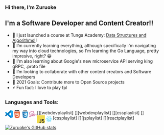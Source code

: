 ### Hi there, I'm Zuruoke


## I'm a Software Developer and Content Creator!!

- 🔭 I just launched a course at Tunga Academy: [Data Structures and Algorithms!](https://academy.tunga.io/resources/data-structures-and-algorithms-course)!
- 🌱 I’m currently learning everything, although specifically I'm navigating my way into cloud technologies, so I'm learning the Go Language, pretty impresive, right? 😁
- 🌱 I'm also learning about Google's new microservice API serving king gRPC, .proto file
- 👯 I’m looking to collaborate with other content creators and Software Developers
- 🥅 2021 Goals: Contribute more to Open Source projects
- ⚡ Fun fact: I love to play fpl


### Languages and Tools:

[<img align="left" alt="Visual Studio Code" width="26px" src="https://raw.githubusercontent.com/github/explore/80688e429a7d4ef2fca1e82350fe8e3517d3494d/topics/visual-studio-code/visual-studio-code.png" />][webdevplaylist]
[<img align="left" alt="HTML5" width="26px" src="https://raw.githubusercontent.com/github/explore/80688e429a7d4ef2fca1e82350fe8e3517d3494d/topics/html/html.png" />][webdevplaylist]
[<img align="left" alt="CSS3" width="26px" src="https://raw.githubusercontent.com/github/explore/80688e429a7d4ef2fca1e82350fe8e3517d3494d/topics/css/css.png" />][cssplaylist]
[<img align="left" alt="Sass" width="26px" src="https://raw.githubusercontent.com/github/explore/80688e429a7d4ef2fca1e82350fe8e3517d3494d/topics/sass/sass.png" />][cssplaylist]
[<img align="left" alt="JavaScript" width="26px" src="https://raw.githubusercontent.com/github/explore/80688e429a7d4ef2fca1e82350fe8e3517d3494d/topics/javascript/javascript.png" />][jsplaylist]
[<img align="left" alt="React" width="26px" src="https://raw.githubusercontent.com/github/explore/80688e429a7d4ef2fca1e82350fe8e3517d3494d/topics/react/react.png" />][reactplaylist]


[![Zuruoke's GitHub stats](https://github-readme-stats.vercel.app/api?username=zuruoke)](https://github.com/anuraghazra/github-readme-stats)

